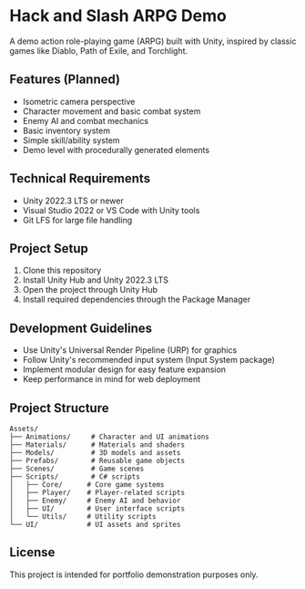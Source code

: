 # Hack and Slash ARPG Demo

A demo action role-playing game (ARPG) built with Unity, inspired by classic games like Diablo, Path of Exile, and Torchlight.

## Features (Planned)
- Isometric camera perspective
- Character movement and basic combat system
- Enemy AI and combat mechanics
- Basic inventory system
- Simple skill/ability system
- Demo level with procedurally generated elements

## Technical Requirements
- Unity 2022.3 LTS or newer
- Visual Studio 2022 or VS Code with Unity tools
- Git LFS for large file handling

## Project Setup
1. Clone this repository
2. Install Unity Hub and Unity 2022.3 LTS
3. Open the project through Unity Hub
4. Install required dependencies through the Package Manager

## Development Guidelines
- Use Unity's Universal Render Pipeline (URP) for graphics
- Follow Unity's recommended input system (Input System package)
- Implement modular design for easy feature expansion
- Keep performance in mind for web deployment

## Project Structure
```
Assets/
├── Animations/     # Character and UI animations
├── Materials/      # Materials and shaders
├── Models/         # 3D models and assets
├── Prefabs/        # Reusable game objects
├── Scenes/         # Game scenes
├── Scripts/        # C# scripts
│   ├── Core/      # Core game systems
│   ├── Player/    # Player-related scripts
│   ├── Enemy/     # Enemy AI and behavior
│   ├── UI/        # User interface scripts
│   └── Utils/     # Utility scripts
└── UI/            # UI assets and sprites
```

## License
This project is intended for portfolio demonstration purposes only.